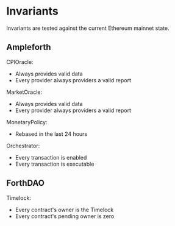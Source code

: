 # Invariants

Invariants are tested against the current Ethereum mainnet state.

## Ampleforth

CPIOracle:
- Always provides valid data
- Every provider always providers a valid report

MarketOracle:
- Always provides valid data
- Every provider always providers a valid report

MonetaryPolicy:
- Rebased in the last 24 hours

Orchestrator:
- Every transaction is enabled
- Every transaction is executable


## ForthDAO

Timelock:
- Every contract's owner is the Timelock
- Every contract's pending owner is zero
